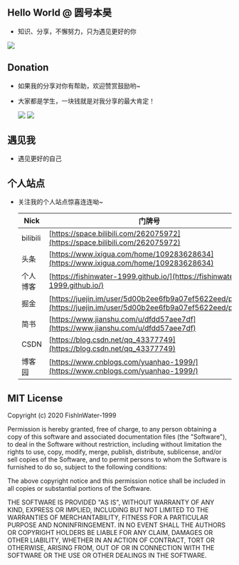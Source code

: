 ## Hello World @ 圆号本昊

- 知识、分享，不懈努力，只为遇见更好的你

![](https://www.luxurysociety.com/media/uploads/thumbnails/filer_public_thumbnails/d4/9b/d49b9485-0e17-4290-8fd3-18a5e0037f13/cover_bilibili.jpg__1024x450_q85_crop_subsampling-2_upscale.jpg)


## Donation

- 如果我的分享对你有帮助，欢迎赞赏鼓励哟~

- 大家都是学生，一块钱就是对我分享的最大肯定！

	![](https://user-gold-cdn.xitu.io/2020/4/21/1719abe2c38b7610?w=375&h=375&f=png&s=73709)
	![](https://user-gold-cdn.xitu.io/2020/4/21/1719abe3c9ee7dd1?w=375&h=375&f=jpeg&s=90147)



## 遇见我

- 遇见更好的自己



## 个人站点

- 关注我的个人站点惊喜连连呦~

  | Nick     | 门牌号                                                       |
  | -------- | ------------------------------------------------------------ |
  | bilibili | [https://space.bilibili.com/262075972](https://space.bilibili.com/262075972) |
  | 头条     | [https://www.ixigua.com/home/109283628634](https://www.ixigua.com/home/109283628634) |
  | 个人博客 | [https://fishinwater-1999.github.io/](https://fishinwater-1999.github.io/) |
  | 掘金     | [https://juejin.im/user/5d00b2ee6fb9a07ef5622eed/posts](https://juejin.im/user/5d00b2ee6fb9a07ef5622eed/posts) |
  | 简书     | [https://www.jianshu.com/u/dfdd57aee7df](https://www.jianshu.com/u/dfdd57aee7df) |
  | CSDN     | [https://blog.csdn.net/qq_43377749](https://blog.csdn.net/qq_43377749) |
  | 博客园   | [https://www.cnblogs.com/yuanhao-1999/](https://www.cnblogs.com/yuanhao-1999/) |



## MIT License

Copyright (c) 2020 FishInWater-1999

Permission is hereby granted, free of charge, to any person obtaining a copy
of this software and associated documentation files (the "Software"), to deal
in the Software without restriction, including without limitation the rights
to use, copy, modify, merge, publish, distribute, sublicense, and/or sell
copies of the Software, and to permit persons to whom the Software is
furnished to do so, subject to the following conditions:

The above copyright notice and this permission notice shall be included in all
copies or substantial portions of the Software.

THE SOFTWARE IS PROVIDED "AS IS", WITHOUT WARRANTY OF ANY KIND, EXPRESS OR
IMPLIED, INCLUDING BUT NOT LIMITED TO THE WARRANTIES OF MERCHANTABILITY,
FITNESS FOR A PARTICULAR PURPOSE AND NONINFRINGEMENT. IN NO EVENT SHALL THE
AUTHORS OR COPYRIGHT HOLDERS BE LIABLE FOR ANY CLAIM, DAMAGES OR OTHER
LIABILITY, WHETHER IN AN ACTION OF CONTRACT, TORT OR OTHERWISE, ARISING FROM,
OUT OF OR IN CONNECTION WITH THE SOFTWARE OR THE USE OR OTHER DEALINGS IN THE
SOFTWARE.

  